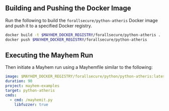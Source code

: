 ## Building and Pushing the Docker Image

Run the following to build the `forallsecure/python-atheris` Docker image and push it to a specified Docker registry.

```sh
docker build -t $MAYHEM_DOCKER_REGISTRY/forallsecure/python-atheris .
docker push $MAYHEM_DOCKER_REGISTRY/forallsecure/python-atheris
```

## Executing the Mayhem Run

Then initiate a Mayhem run using a Mayhemfile similar to the following:

```yaml
image: $MAYHEM_DOCKER_REGISTRY/forallsecure/python/python-atheris:latest
duration: 90
project: mayhem-examples
target: python-atheris
cmds:
  - cmd: /mayhemit.py
    libfuzzer: true
```